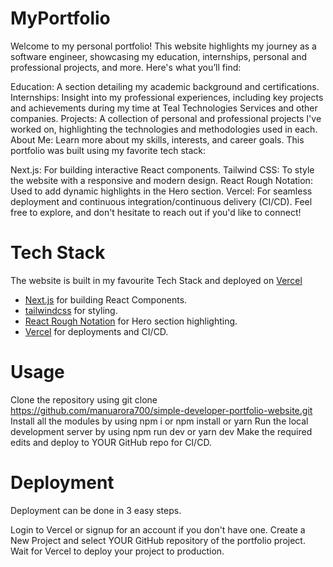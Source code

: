 # MyPortfolio
Welcome to my personal portfolio! This website highlights my journey as a software engineer, showcasing my education, internships, personal and professional projects, and more. Here's what you’ll find:

Education: A section detailing my academic background and certifications.
Internships: Insight into my professional experiences, including key projects and achievements during my time at Teal Technologies Services and other companies.
Projects: A collection of personal and professional projects I've worked on, highlighting the technologies and methodologies used in each.
About Me: Learn more about my skills, interests, and career goals.
This portfolio was built using my favorite tech stack:

Next.js: For building interactive React components.
Tailwind CSS: To style the website with a responsive and modern design.
React Rough Notation: Used to add dynamic highlights in the Hero section.
Vercel: For seamless deployment and continuous integration/continuous delivery (CI/CD).
Feel free to explore, and don't hesitate to reach out if you'd like to connect!

# Tech Stack

The website is built in my favourite Tech Stack and deployed on [Vercel](https://vercel.com)

- [Next.js](https://nextjs.org) for building React Components.
- [tailwindcss](https://tailwindcss.com) for styling.
- [React Rough Notation](https://roughnotation.com) for Hero section highlighting.
- [Vercel](https://vercel.com) for deployments and CI/CD.

# Usage
Clone the repository using git clone  https://github.com/manuarora700/simple-developer-portfolio-website.git
Install all the modules by using npm i or npm install or yarn
Run the local development server by using npm run dev or yarn dev
Make the required edits and deploy to YOUR GitHub repo for CI/CD.
# Deployment
Deployment can be done in 3 easy steps.

Login to Vercel or signup for an account if you don't have one.
Create a New Project and select YOUR GitHub repository of the portfolio project.
Wait for Vercel to deploy your project to production.
